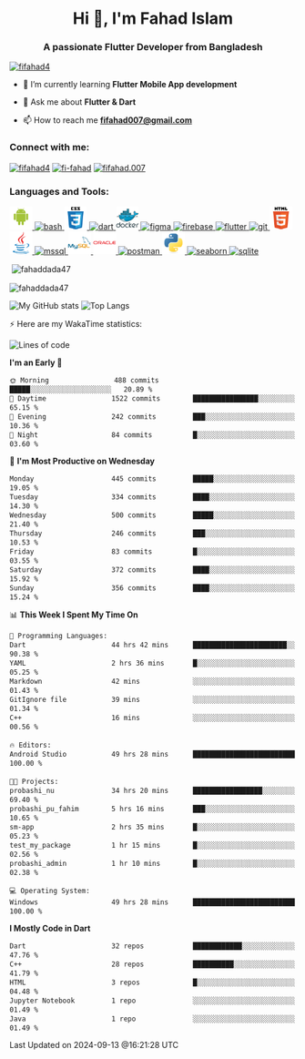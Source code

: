 <h1 align="center">Hi 👋, I'm Fahad Islam</h1>
<h3 align="center">A passionate Flutter Developer from Bangladesh</h3>

<p align="left"> <a href="https://twitter.com/fifahad4" target="blank"><img src="https://img.shields.io/twitter/follow/fifahad4?logo=twitter&style=for-the-badge" alt="fifahad4" /></a> </p>

- 🌱 I’m currently learning **Flutter Mobile App development**

- 💬 Ask me about **Flutter & Dart**

- 📫 How to reach me **fifahad007@gmail.com**

<h3 align="left">Connect with me:</h3>
<p align="left">
<a href="https://twitter.com/fifahad4" target="blank"><img align="center" src="https://raw.githubusercontent.com/rahuldkjain/github-profile-readme-generator/master/src/images/icons/Social/twitter.svg" alt="fifahad4" height="30" width="40" /></a>
<a href="https://linkedin.com/in/fi-fahad" target="blank"><img align="center" src="https://raw.githubusercontent.com/rahuldkjain/github-profile-readme-generator/master/src/images/icons/Social/linked-in-alt.svg" alt="fi-fahad" height="30" width="40" /></a>
<a href="https://fb.com/fifahad.007" target="blank"><img align="center" src="https://raw.githubusercontent.com/rahuldkjain/github-profile-readme-generator/master/src/images/icons/Social/facebook.svg" alt="fifahad.007" height="30" width="40" /></a>
</p>

<h3 align="left">Languages and Tools:</h3>
<p align="left"> <a href="https://developer.android.com" target="_blank" rel="noreferrer"> <img src="https://raw.githubusercontent.com/devicons/devicon/master/icons/android/android-original-wordmark.svg" alt="android" width="40" height="40"/> </a> <a href="https://www.gnu.org/software/bash/" target="_blank" rel="noreferrer"> <img src="https://www.vectorlogo.zone/logos/gnu_bash/gnu_bash-icon.svg" alt="bash" width="40" height="40"/> </a> <a href="https://www.w3schools.com/css/" target="_blank" rel="noreferrer"> <img src="https://raw.githubusercontent.com/devicons/devicon/master/icons/css3/css3-original-wordmark.svg" alt="css3" width="40" height="40"/> </a> <a href="https://dart.dev" target="_blank" rel="noreferrer"> <img src="https://www.vectorlogo.zone/logos/dartlang/dartlang-icon.svg" alt="dart" width="40" height="40"/> </a> <a href="https://www.docker.com/" target="_blank" rel="noreferrer"> <img src="https://raw.githubusercontent.com/devicons/devicon/master/icons/docker/docker-original-wordmark.svg" alt="docker" width="40" height="40"/> </a> <a href="https://www.figma.com/" target="_blank" rel="noreferrer"> <img src="https://www.vectorlogo.zone/logos/figma/figma-icon.svg" alt="figma" width="40" height="40"/> </a> <a href="https://firebase.google.com/" target="_blank" rel="noreferrer"> <img src="https://www.vectorlogo.zone/logos/firebase/firebase-icon.svg" alt="firebase" width="40" height="40"/> </a> <a href="https://flutter.dev" target="_blank" rel="noreferrer"> <img src="https://www.vectorlogo.zone/logos/flutterio/flutterio-icon.svg" alt="flutter" width="40" height="40"/> </a> <a href="https://git-scm.com/" target="_blank" rel="noreferrer"> <img src="https://www.vectorlogo.zone/logos/git-scm/git-scm-icon.svg" alt="git" width="40" height="40"/> </a> <a href="https://www.w3.org/html/" target="_blank" rel="noreferrer"> <img src="https://raw.githubusercontent.com/devicons/devicon/master/icons/html5/html5-original-wordmark.svg" alt="html5" width="40" height="40"/> </a> <a href="https://www.java.com" target="_blank" rel="noreferrer"> <img src="https://raw.githubusercontent.com/devicons/devicon/master/icons/java/java-original.svg" alt="java" width="40" height="40"/> </a> <a href="https://www.microsoft.com/en-us/sql-server" target="_blank" rel="noreferrer"> <img src="https://www.svgrepo.com/show/303229/microsoft-sql-server-logo.svg" alt="mssql" width="40" height="40"/> </a> <a href="https://www.mysql.com/" target="_blank" rel="noreferrer"> <img src="https://raw.githubusercontent.com/devicons/devicon/master/icons/mysql/mysql-original-wordmark.svg" alt="mysql" width="40" height="40"/> </a> <a href="https://www.oracle.com/" target="_blank" rel="noreferrer"> <img src="https://raw.githubusercontent.com/devicons/devicon/master/icons/oracle/oracle-original.svg" alt="oracle" width="40" height="40"/> </a> <a href="https://postman.com" target="_blank" rel="noreferrer"> <img src="https://www.vectorlogo.zone/logos/getpostman/getpostman-icon.svg" alt="postman" width="40" height="40"/> </a> <a href="https://www.python.org" target="_blank" rel="noreferrer"> <img src="https://raw.githubusercontent.com/devicons/devicon/master/icons/python/python-original.svg" alt="python" width="40" height="40"/> </a> <a href="https://seaborn.pydata.org/" target="_blank" rel="noreferrer"> <img src="https://seaborn.pydata.org/_images/logo-mark-lightbg.svg" alt="seaborn" width="40" height="40"/> </a> <a href="https://www.sqlite.org/" target="_blank" rel="noreferrer"> <img src="https://www.vectorlogo.zone/logos/sqlite/sqlite-icon.svg" alt="sqlite" width="40" height="40"/> </a> </p>

<p>&nbsp;<img align="center" src="https://github-readme-stats.vercel.app/api?username=fahaddada47&show_icons=true&locale=en" alt="fahaddada47" /></p>

<p><img align="center" src="https://github-readme-streak-stats.herokuapp.com/?user=fahaddada47&theme=dark" alt="fahaddada47" /></p>


![My GitHub stats](https://github-readme-stats.vercel.app/api?username=Fahaddada47&show_icons=true&theme=radical)
![Top Langs](https://github-readme-stats.vercel.app/api/top-langs/?username=Fahaddada47&layout=donut)


⚡ Here are my WakaTime statistics:

<!--START_SECTION:waka-->
![Lines of code](https://img.shields.io/badge/From%20Hello%20World%20I%27ve%20Written-1.1%20million%20lines%20of%20code-blue)

**I'm an Early 🐤** 

```text
🌞 Morning                488 commits         █████░░░░░░░░░░░░░░░░░░░░   20.89 % 
🌆 Daytime                1522 commits        ████████████████░░░░░░░░░   65.15 % 
🌃 Evening                242 commits         ███░░░░░░░░░░░░░░░░░░░░░░   10.36 % 
🌙 Night                  84 commits          █░░░░░░░░░░░░░░░░░░░░░░░░   03.60 % 
```
📅 **I'm Most Productive on Wednesday** 

```text
Monday                   445 commits         █████░░░░░░░░░░░░░░░░░░░░   19.05 % 
Tuesday                  334 commits         ████░░░░░░░░░░░░░░░░░░░░░   14.30 % 
Wednesday                500 commits         █████░░░░░░░░░░░░░░░░░░░░   21.40 % 
Thursday                 246 commits         ███░░░░░░░░░░░░░░░░░░░░░░   10.53 % 
Friday                   83 commits          █░░░░░░░░░░░░░░░░░░░░░░░░   03.55 % 
Saturday                 372 commits         ████░░░░░░░░░░░░░░░░░░░░░   15.92 % 
Sunday                   356 commits         ████░░░░░░░░░░░░░░░░░░░░░   15.24 % 
```


📊 **This Week I Spent My Time On** 

```text
💬 Programming Languages: 
Dart                     44 hrs 42 mins      ███████████████████████░░   90.38 % 
YAML                     2 hrs 36 mins       █░░░░░░░░░░░░░░░░░░░░░░░░   05.25 % 
Markdown                 42 mins             ░░░░░░░░░░░░░░░░░░░░░░░░░   01.43 % 
GitIgnore file           39 mins             ░░░░░░░░░░░░░░░░░░░░░░░░░   01.34 % 
C++                      16 mins             ░░░░░░░░░░░░░░░░░░░░░░░░░   00.56 % 

🔥 Editors: 
Android Studio           49 hrs 28 mins      █████████████████████████   100.00 % 

🐱‍💻 Projects: 
probashi_nu              34 hrs 20 mins      █████████████████░░░░░░░░   69.40 % 
probashi_pu_fahim        5 hrs 16 mins       ███░░░░░░░░░░░░░░░░░░░░░░   10.65 % 
sm-app                   2 hrs 35 mins       █░░░░░░░░░░░░░░░░░░░░░░░░   05.23 % 
test_my_package          1 hr 15 mins        █░░░░░░░░░░░░░░░░░░░░░░░░   02.56 % 
probashi_admin           1 hr 10 mins        █░░░░░░░░░░░░░░░░░░░░░░░░   02.38 % 

💻 Operating System: 
Windows                  49 hrs 28 mins      █████████████████████████   100.00 % 
```

**I Mostly Code in Dart** 

```text
Dart                     32 repos            ████████████░░░░░░░░░░░░░   47.76 % 
C++                      28 repos            ██████████░░░░░░░░░░░░░░░   41.79 % 
HTML                     3 repos             █░░░░░░░░░░░░░░░░░░░░░░░░   04.48 % 
Jupyter Notebook         1 repo              ░░░░░░░░░░░░░░░░░░░░░░░░░   01.49 % 
Java                     1 repo              ░░░░░░░░░░░░░░░░░░░░░░░░░   01.49 % 
```




 Last Updated on 2024-09-13 @16:21:28 UTC
<!--END_SECTION:waka-->
